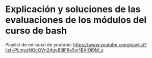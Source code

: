 # Explicación y soluciones de las evaluaciones de los módulos del curso de bash
Playlist de mi canal de youtube: https://www.youtube.com/playlist?list=PLmyzNOcGVn24gv83lF8x5vr1BXlOl9M_x